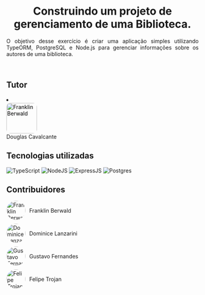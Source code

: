 <h1 align="center">
  Construindo um projeto de gerenciamento de uma Biblioteca.
</h1>

<p align="justify">O objetivo desse exercício é criar uma aplicação simples utilizando TypeORM, PostgreSQL e Node.js para gerenciar informações sobre os autores de uma biblioteca.  </p> 

<br/>

## Tutor

  <div><li>
    <a href="https://github.com/douglas-cavalcante" style="display: flex; align-items: center; gap: 10px; text-decoration: none; color: #000;">
      <img src="https://avatars.githubusercontent.com/u/38563983?v=4" alt="Franklin Berwald" style="width: 80px; height: 80px; border-radius: 10px;"> 
    </a>
      <span>Douglas Cavalcante</span>
  </li>
  </div>

## Tecnologias utilizadas

![TypeScript](https://img.shields.io/badge/typescript-%23007ACC.svg?style=for-the-badge&logo=typescript&logoColor=white)
![NodeJS](https://img.shields.io/badge/node.js-6DA55F?style=for-the-badge&logo=node.js&logoColor=white)
![ExpressJS](https://img.shields.io/badge/Express%20js-000000?style=for-the-badge&logo=express&logoColor=white)
![Postgres](https://img.shields.io/badge/postgres-%23316192.svg?style=for-the-badge&logo=postgresql&logoColor=white)

## Contribuidores

<ul style="list-style: none; padding: 0;">
  <li style="display: flex; align-items: center; margin-bottom: 10px;">
    <img src="https://avatars.githubusercontent.com/u/127545990?v=4" 
         alt="Franklin Berwald" 
         style="width: 50px; height: 50px; border-radius: 50%; object-fit: cover; margin-right: 10px;">
    <span style="display: inline-block;">Franklin Berwald</span>
  </li>
  <li style="display: flex; align-items: center; margin-bottom: 10px;">
    <img src="https://avatars.githubusercontent.com/u/175992376?v=4" 
         alt="Dominice Lanzarini" 
         style="width: 50px; height: 50px; border-radius: 50%; object-fit: cover; margin-right: 10px;">
    <span style="display: inline-block;">Dominice Lanzarini</span>
  </li>
  <li style="display: flex; align-items: center; margin-bottom: 10px;">
    <img src="https://avatars.githubusercontent.com/u/102191561?v=4" 
         alt="Gustavo Fernandes" 
         style="width: 50px; height: 50px; border-radius: 50%; object-fit: cover; margin-right: 10px;">
    <span style="display: inline-block;">Gustavo Fernandes</span>
  </li>
  <li style="display: flex; align-items: center;">
    <img src="https://avatars.githubusercontent.com/u/97450797?v=4" 
         alt="Felipe Trojan" 
         style="width: 50px; height: 50px; border-radius: 50%; object-fit: cover; margin-right: 10px;">
    <span style="display: inline-block;">Felipe Trojan</span>
  </li>
</ul>

